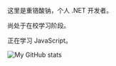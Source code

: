 这里是重铬酸钠，个人 .NET 开发者。

尚处于在校学习阶段。

正在学习 JavaScript。

![My GitHub stats](https://github-readme-stats.vercel.app/api?username=sTheNight)
